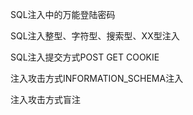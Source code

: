 SQL注入中的万能登陆密码

SQL注入整型、字符型、搜索型、XX型注入

SQL注入提交方式POST GET COOKIE

注入攻击方式INFORMATION_SCHEMA注入

注入攻击方式盲注
